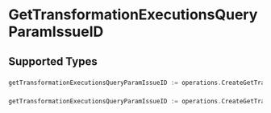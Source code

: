 # GetTransformationExecutionsQueryParamIssueID


## Supported Types

### 

```go
getTransformationExecutionsQueryParamIssueID := operations.CreateGetTransformationExecutionsQueryParamIssueIDStr(string{/* values here */})
```

### 

```go
getTransformationExecutionsQueryParamIssueID := operations.CreateGetTransformationExecutionsQueryParamIssueIDArrayOfstr([]string{/* values here */})
```

